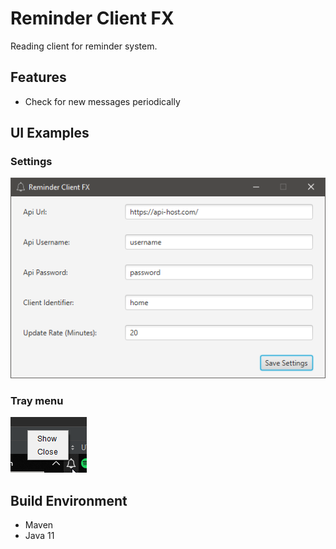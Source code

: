 # Reminder Client FX
Reading client for reminder system.

## Features
- Check for new messages periodically

## UI Examples
### Settings
![Alt text](/.project/readme_settings.png?raw=true "Settings Example")

### Tray menu
![Alt text](/.project/readme_tray.png?raw=true "Tray menu Example")

## Build Environment
 * Maven
 * Java 11